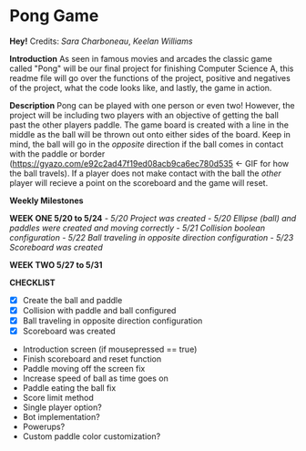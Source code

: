 # Pong Game

**Hey!**
Credits:
*Sara Charboneau*,
*Keelan Williams*

**Introduction**
As seen in famous movies and arcades the classic game called "Pong" will be our final project for finishing Computer Science A, this readme file will go over the functions of the project, positive and negatives of the project, what the code looks like, and lastly, the game in action. 

**Description**
Pong can be played with one person or even two! However, the project will be including two players with an objective of getting the ball past the other players paddle.  The game board is created with a line in the middle as the ball will be thrown out onto either sides of the board.  Keep in mind, the ball will go in the *opposite* direction if the ball comes in contact with the paddle or border (https://gyazo.com/e92c2ad47f19ed08acb9ca6ec780d535 <- GIF for how the ball travels).  If a player does not make contact with the ball the *other* player will recieve a point on the scoreboard and the game will reset.

**Weekly Milestones**

**WEEK ONE 5/20 to 5/24**
*- 5/20 Project was created*
*- 5/20 Ellipse (ball) and paddles were created and moving correctly*
*- 5/21 Collision boolean configuration*
*- 5/22 Ball traveling in opposite direction configuration*
*- 5/23 Scoreboard was created*

**WEEK TWO 5/27 to 5/31**


**CHECKLIST**
- [x] Create the ball and paddle
- [x] Collision with paddle and ball configured
- [x] Ball traveling in opposite direction configuration
- [x] Scoreboard was created
- Introduction screen (if mousepressed == true)
- Finish scoreboard and reset function 
- Paddle moving off the screen fix
- Increase speed of ball as time goes on
- Paddle eating the ball fix
- Score limit method
- Single player option?
- Bot implementation?
- Powerups?
- Custom paddle color customization?



